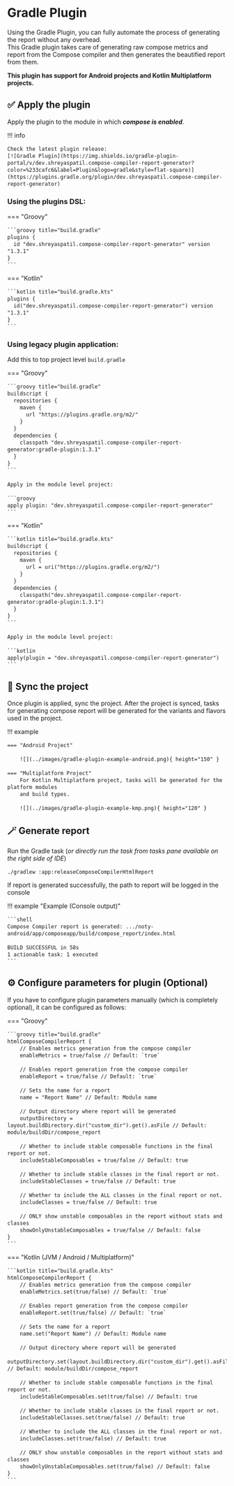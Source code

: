 # Gradle Plugin

Using the Gradle Plugin, you can fully automate the process of generating the report without any overhead.  
This Gradle plugin takes care of generating raw compose metrics and report from the Compose compiler and then 
generates the beautified report from them.

**This plugin has support for Android projects and Kotlin Multiplatform projects.**

## ✅ Apply the plugin

Apply the plugin to the module in which _**compose is enabled**_.

!!! info

    Check the latest plugin release: 
    [![Gradle Plugin](https://img.shields.io/gradle-plugin-portal/v/dev.shreyaspatil.compose-compiler-report-generator?color=%233cafc6&label=Plugin&logo=gradle&style=flat-square)](https://plugins.gradle.org/plugin/dev.shreyaspatil.compose-compiler-report-generator)

### Using the plugins DSL:

=== "Groovy"

    ```groovy title="build.gradle"
    plugins {
      id "dev.shreyaspatil.compose-compiler-report-generator" version "1.3.1"
    }
    ```

=== "Kotlin"

    ```kotlin title="build.gradle.kts"
    plugins {
      id("dev.shreyaspatil.compose-compiler-report-generator") version "1.3.1"
    }    
    ```

### Using legacy plugin application:

Add this to top project level `build.gradle`

=== "Groovy"

    ```groovy title="build.gradle"
    buildscript {
      repositories {
        maven {
          url "https://plugins.gradle.org/m2/"
        }
      }
      dependencies {
        classpath "dev.shreyaspatil.compose-compiler-report-generator:gradle-plugin:1.3.1"
      }
    }
    ```

    Apply in the module level project:

    ```groovy
    apply plugin: "dev.shreyaspatil.compose-compiler-report-generator"
    ```

=== "Kotlin"

    ```kotlin title="build.gradle.kts"
    buildscript {
      repositories {
        maven {
          url = uri("https://plugins.gradle.org/m2/")
        }
      }
      dependencies {
        classpath("dev.shreyaspatil.compose-compiler-report-generator:gradle-plugin:1.3.1")
      }
    }
    ```
    
    Apply in the module level project:

    ```kotlin
    apply(plugin = "dev.shreyaspatil.compose-compiler-report-generator")
    ```

## 💫 Sync the project 

Once plugin is applied, sync the project. After the project is synced, tasks for generating compose 
report will be generated for the variants and flavors used in the project.

!!! example

    === "Android Project"

        ![](../images/gradle-plugin-example-android.png){ height="150" }

    === "Multiplatform Project"
        For Kotlin Multiplatform project, tasks will be generated for the platform modules 
        and build types.

        ![](../images/gradle-plugin-example-kmp.png){ height="120" }
    
    

## 🪄 Generate report

Run the Gradle task (_or directly run the task from tasks pane available on the right side of IDE_)

```shell
./gradlew :app:releaseComposeCompilerHtmlReport
```

If report is generated successfully, the path to report will be logged in the console

!!! example "Example (Console output)"

    ```shell
    Compose Compiler report is generated: .../noty-android/app/composeapp/build/compose_report/index.html
    
    BUILD SUCCESSFUL in 58s
    1 actionable task: 1 executed
    ```

## ⚙️ Configure parameters for plugin (Optional)

If you have to configure plugin parameters manually (which is completely optional), it can be configured as follows:

=== "Groovy"

    ```groovy title="build.gradle"
    htmlComposeCompilerReport {
        // Enables metrics generation from the compose compiler
        enableMetrics = true/false // Default: `true`
    
        // Enables report generation from the compose compiler
        enableReport = true/false // Default: `true`
        
        // Sets the name for a report
        name = "Report Name" // Default: Module name
    
        // Output directory where report will be generated
        outputDirectory = layout.buildDirectory.dir("custom_dir").get().asFile // Default: module/buildDir/compose_report
        
        // Whether to include stable composable functions in the final report or not.
        includeStableComposables = true/false // Default: true

        // Whether to include stable classes in the final report or not.
        includeStableClasses = true/false // Default: true

        // Whether to include the ALL classes in the final report or not.
        includeClasses = true/false // Default: true

        // ONLY show unstable composables in the report without stats and classes
        showOnlyUnstableComposables = true/false // Default: false
    }
    ```

=== "Kotlin (JVM / Android / Multiplatform)"
    
    ```kotlin title="build.gradle.kts"
    htmlComposeCompilerReport {
        // Enables metrics generation from the compose compiler
        enableMetrics.set(true/false) // Default: `true`
    
        // Enables report generation from the compose compiler
        enableReport.set(true/false) // Default: `true`
    
        // Sets the name for a report
        name.set("Report Name") // Default: Module name
    
        // Output directory where report will be generated
        outputDirectory.set(layout.buildDirectory.dir("custom_dir").get().asFile) // Default: module/buildDir/compose_report

        // Whether to include stable composable functions in the final report or not.
        includeStableComposables.set(true/false) // Default: true

        // Whether to include stable classes in the final report or not.
        includeStableClasses.set(true/false) // Default: true

        // Whether to include the ALL classes in the final report or not.
        includeClasses.set(true/false) // Default: true

        // ONLY show unstable composables in the report without stats and classes
        showOnlyUnstableComposables.set(true/false) // Default: false
    }
    ```